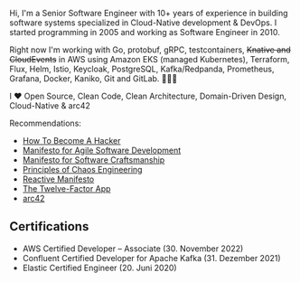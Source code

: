 Hi, I'm a Senior Software Engineer with 10+ years of experience in building software systems specialized in Cloud-Native development & DevOps. I started programming in 2005 and working as Software Engineer in 2010.

Right now I'm working with Go, protobuf, gRPC, testcontainers, ~~Knative and CloudEvents~~ in AWS using Amazon EKS (managed Kubernetes), Terraform, Flux, Helm, Istio, Keycloak, PostgreSQL, Kafka/Redpanda, Prometheus, Grafana, Docker, Kaniko, Git and GitLab. 👨🏻‍💻

I ❤️ Open Source, Clean Code, Clean Architecture, Domain-Driven Design, Cloud-Native & arc42

Recommendations:

- [How To Become A Hacker](http://catb.org/~esr/faqs/hacker-howto.html)
- [Manifesto for Agile Software Development](https://agilemanifesto.org/)
- [Manifesto for Software Craftsmanship](https://manifesto.softwarecraftsmanship.org/)
- [Principles of Chaos Engineering](https://principlesofchaos.org/)
- [Reactive Manifesto](https://www.reactivemanifesto.org/)
- [The Twelve-Factor App](https://12factor.net/)
- [arc42](https://arc42.org/overview)

## Certifications

- AWS Certified Developer – Associate (30. November 2022)
- Confluent Certified Developer for Apache Kafka (31. Dezember 2021)
- Elastic Certified Engineer (20. Juni 2020)

<!--
**arkadiusjonczek/arkadiusjonczek** is a ✨ _special_ ✨ repository because its `README.md` (this file) appears on your GitHub profile.

Here are some ideas to get you started:

- 🔭 I’m currently working on ...
- 🌱 I’m currently learning ...
- 👯 I’m looking to collaborate on ...
- 🤔 I’m looking for help with ...
- 💬 Ask me about ...
- 📫 How to reach me: ...
- 😄 Pronouns: ...
- ⚡ Fun fact: ...
-->
